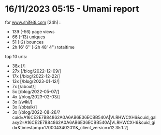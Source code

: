 # 16/11/2023 05:15 - Umami report
for www.shifeiti.com [24h] :

 - 139 (-56) page views
 - 66 (-13) uniques
 - 51 (-2) bounces
 - 2h 16' 6'' (-2h 48' 4'') totaltime


top 10 urls:
 - 38x [/]
 - 27x [/blog/2022-12-09/]
 - 17x [/blog/2022-12-22/]
 - 13x [/blog/2023-01-12/]
 - 7x [/about/]
 - 5x [/blog/2022-05-07/]
 - 4x [/blog/2023-02-03/]
 - 3x [/wiki/]
 - 3x [/bbtalk/]
 - 3x [/blog/2022-08-26/?cuid=A16CE2E7B84862A0A6AB6E36ECBB540A|VLRHWCXH6&cuid_galaxy2=A16CE2E7B84862A0A6AB6E36ECBB540A|VLRHWCXH6&cuid_gid=&timestamp=1700043402011&_client_version=12.35.1.2]



